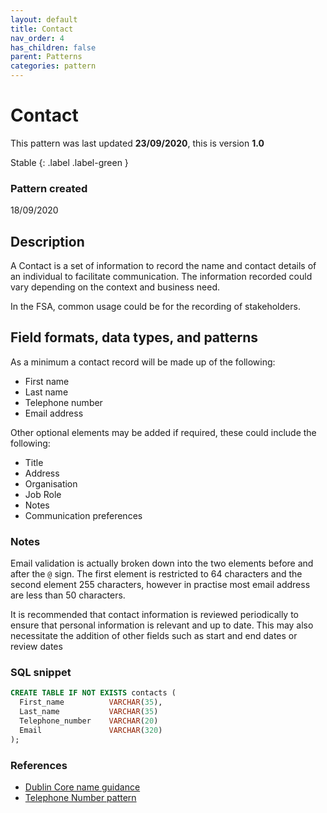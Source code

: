 ```yaml
---
layout: default
title: Contact
nav_order: 4
has_children: false
parent: Patterns
categories: pattern
---
```


# Contact

This pattern was last updated **23/09/2020**, this is version **1.0**

Stable
{: .label .label-green }

### Pattern created

18/09/2020

## Description

A Contact is a set of information to record the name and contact details of an individual to facilitate communication.  The information recorded could vary depending on the context and business need.

In the FSA, common usage could be for the recording of stakeholders.

## Field formats, data types, and patterns

As a minimum a contact record will be made up of the following:

- First name
- Last name
- Telephone number
- Email address

Other optional elements may be added if required, these could include the following:

- Title
- Address
- Organisation
- Job Role
- Notes
- Communication preferences


### Notes
Email validation is actually broken down into the two elements before and after the `@` sign.  The first element is restricted to 64 characters and the second element 255 characters, however in practise most email address are less than 50 characters.  

It is recommended that contact information is reviewed periodically to ensure that personal information is relevant and up to date.  This may also necessitate the addition of other fields such as start and end dates or review dates

### SQL snippet
```sql
CREATE TABLE IF NOT EXISTS contacts (
  First_name          VARCHAR(35),
  Last_name           VARCHAR(35)
  Telephone_number    VARCHAR(20)
  Email               VARCHAR(320)
);
```

### References
- [Dublin Core name guidance](https://www.dublincore.org/specifications/dublin-core/name-representation/)
- [Telephone Number pattern](https://foodstandardsagency.github.io/enterprise-data-models/patterns/telephone-number.html)
